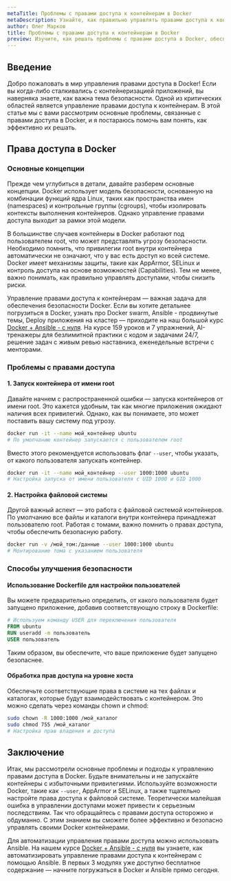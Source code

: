 ```yaml
---
metaTitle: Проблемы с правами доступа к контейнерам в Docker
metaDescription: Узнайте, как правильно управлять правами доступа к контейнерам в Docker и избежать распространенных проблем безопасности и производительности
author: Олег Марков
title: Проблемы с правами доступа к контейнерам в Docker
preview: Изучите, как решать проблемы с правами доступа в Docker, обеспечивая безопасность ваших контейнеров и оптимизируя их работу
---
```


## Введение

Добро пожаловать в мир управления правами доступа в Docker! Если вы когда-либо сталкивались с контейнеризацией приложений, вы наверняка знаете, как важна тема безопасности. Одной из критических областей является управление правами доступа к контейнерам. В этой статье мы с вами рассмотрим основные проблемы, связанные с правами доступа в Docker, и я постараюсь помочь вам понять, как эффективно их решать. 

## Права доступа в Docker

### Основные концепции

Прежде чем углубиться в детали, давайте разберем основные концепции. Docker использует модель безопасности, основанную на комбинации функций ядра Linux, таких как пространства имен (namespaces) и контрольные группы (cgroups), чтобы изолировать контексты выполнения контейнеров. Однако управление правами доступа выходит за рамки этой модели.

В большинстве случаев контейнеры в Docker работают под пользователем root, что может представлять угрозу безопасности. Необходимо помнить, что привилегии root внутри контейнера автоматически не означают, что у вас есть доступ ко всей системе. Docker имеет механизмы защиты, такие как AppArmor, SELinux и контроль доступа на основе возможностей (Capabilities). Тем не менее, важно понимать, как правильно управлять доступами, чтобы снизить риски.

Управление правами доступа к контейнерам — важная задача для обеспечения безопасности Docker. Если вы хотите детальнее погрузиться в Docker, узнать про Docker swarm, Ansible - продвинутые темы, Deploy приложения на кластер — приходите на наш большой курс [Docker + Ansible - с нуля](https://purpleschool.ru/course/docker). На курсе 159 уроков и 7 упражнений, AI-тренажеры для безлимитной практики с кодом и задачами 24/7, решение задач с живым ревью наставника, еженедельные встречи с менторами.

### Проблемы с правами доступа

#### 1. Запуск контейнера от имени root

Давайте начнем с распространенной ошибки — запуска контейнеров от имени root. Это кажется удобным, так как многие приложения ожидают наличия всех привилегий. Однако, как вы понимаете, это может поставить вашу систему под угрозу.

```bash
docker run -it --name мой_контейнер ubuntu
# По умолчанию контейнер запускается с пользователем root
```

Вместо этого рекомендуется использовать флаг `--user`, чтобы указать, от какого пользователя запускать контейнер.

```bash
docker run -it --name мой_контейнер --user 1000:1000 ubuntu
# Настройка запуска от имени пользователя с UID 1000 и GID 1000
```

#### 2. Настройка файловой системы

Другой важный аспект — это работа с файловой системой контейнеров. По умолчанию все файлы и каталоги внутри контейнера принадлежат пользователю root. Работая с томами, важно помнить о правах доступа, чтобы обеспечить безопасную работу.

```bash
docker run -v /мой_том:/данные --user 1000:1000 ubuntu
# Монтирование тома с указанием пользователя
```

### Способы улучшения безопасности

#### Использование Dockerfile для настройки пользователей

Вы можете предварительно определить, от какого пользователя будет запущено приложение, добавив соответствующую строку в Dockerfile:

```Dockerfile
# Используем команду USER для переключения пользователя
FROM ubuntu
RUN useradd -m пользователь
USER пользователь
```

Таким образом, вы обеспечите, что ваше приложение будет запущено безопаснее.

#### Обработка прав доступа на уровне хоста

Обеспечьте соответствующие права в системе на тех файлах и каталогах, которые будут взаимодействовать с контейнером. Это можно сделать через команды chown и chmod:

```bash
sudo chown -R 1000:1000 /мой_каталог
sudo chmod 755 /мой_каталог
# Настройка прав владения и доступа
```

## Заключение

Итак, мы рассмотрели основные проблемы и подходы к управлению правами доступа в Docker. Будьте внимательны и не запускайте контейнеры с избыточными привилегиями. Используйте возможности Docker, такие как `--user`, AppArmor и SELinux, а также тщательно настройте права доступа к файловой системе. Теоретически малейшая ошибка в управлении доступами может привести к серьезным последствиям. Так что обращайтесь с правами доступа осторожно и обдуманно. С этим знанием вы сможете более эффективно и безопасно управлять своими Docker контейнерами.

Для автоматизации управления правами доступа можно использовать Ansible. На нашем курсе [Docker + Ansible - с нуля](https://purpleschool.ru/course/docker) вы узнаете, как автоматизировать управление правами доступа к контейнерам с помощью Ansible. В первых 3 модулях уже доступно бесплатное содержание — начните погружаться в Docker и Ansible прямо сегодня.
